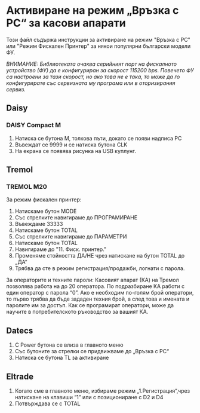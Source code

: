 # Активиране на режим „Връзка с PC“ за касови апарати

Този файл съдържа инструкции за активиране на режим "Връзка с PC" или "Режим Фискален Принтер" за някои популярни български модели ФУ.

*ВНИМАНИЕ: Библиотеката очаква серийният порт на фискалното устройство (ФУ) да е конфигуриран за скорост 115200 bps. Повечето ФУ са настроени за тази скорост, но ако това не е така, то може да го конфигурирате със сервизната му програма или в оторизирания сервиз.*

## Daisy

### DAISY Compact M 

1. Натиска се бутона М, толкова пъти, докато се появи надписа PC
2. Въвеждат се 9999 и се натиска бутона CLK
3. На екрана се появява рисунка на USB куплунг.

## Tremol
 
### TREMOL M20

За режим фискален принтер:
1. Натискаме бутон MODE
2. Със стрелките навигираме до ПРОГРАМИРАНЕ
3. Въвеждаме 33333
4. Натискаме бутон TOTAL
5. Със стрелките навигираме до ПАРАМЕТРИ
6. Натискаме бутон TOTAL
7. Навигираме до "11. Фиск. принтер."
8. Променяме стойността ДА/НЕ чрез натискане на бутон TOTAL до „ДА“
9. Трябва да сте в режим регистрация/продажби, логнати с парола. 

За операторите и техните пароли:
Касовият апарат (КА) на Тремол позволява работа на до 20 оператора. По подразбиране КА работи с един
оператор с парола “0”. Ако е необходим по-голям брой оператори, то първо
трябва да бъде зададен техния брой, а след това и имената и паролите им за
достъп. Как се програмират оператори, може да научите в потребителското ръководство за вашият КА.

## Datecs

1. С Power бутона се влиза в главното меню
2. Със бутоните за стрелки се придвижваме до „Връзка с РС“
3. Натиска се бутона TL за активиране

## Eltrade

1. Когато сме в главното меню, избираме режим „1.Регистрация“,чрез натискане на клавиши “1”  или с позициониране с D2 и D4
2. Потвърждава се с TOTAL
